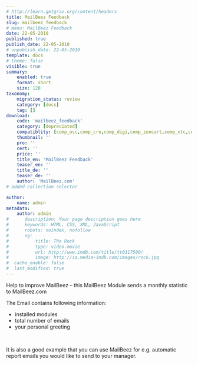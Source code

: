 ```yaml
---
# http://learn.getgrav.org/content/headers
title: MailBeez Feedback
slug: mailbeez_feedback
# menu: MailBeez Feedback
date: 22-05-2010
published: true
publish_date: 22-05-2010
# unpublish_date: 22-05-2010
template: docs
# theme: false
visible: true
summary:
    enabled: true
    format: short
    size: 128
taxonomy:
    migration_status: review
    category: [docs]
    tag: []
download:
    code: 'mailbeez_feedback'
    category: [depreciated]
    compatiblity: [comp_osc,comp_cre,comp_digi,comp_zencart,comp_xtc,comp_gambio]
    thumbnail: ''
    pro: ''
    cert: ''
    price: ''
    title_en: 'MailBeez Feedback'
    teaser_en: ''
    title_de: ''
    teaser_de: ''
    author: 'MailBeez.com'
# added collection selector

author:
    name: admin
metadata:
    author: admin
#      description: Your page description goes here
#      keywords: HTML, CSS, XML, JavaScript
#      robots: noindex, nofollow
#      og:
#          title: The Rock
#          type: video.movie
#          url: http://www.imdb.com/title/tt0117500/
#          image: http://ia.media-imdb.com/images/rock.jpg
#  cache_enable: false
#  last_modified: true
---
```


Help to improve MailBeez – this MailBeez Module sends a monthly statistic to MailBeez.com

The Email contains following information:

- installed modules
- total number of emails
- your personal greeting

 

It is also a good example that you can use MailBeez for e.g. automatic report emails you would like to send to your manager.
